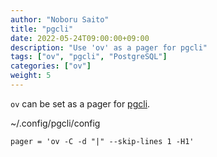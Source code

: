 ```yaml
---
author: "Noboru Saito"
title: "pgcli"
date: 2022-05-24T09:00:00+09:00
description: "Use 'ov' as a pager for pgcli"
tags: ["ov", "pgcli", "PostgreSQL"]
categories: ["ov"]
weight: 5
---
```


`ov` can be set as a pager for [pgcli](https://github.com/dbcli/pgcli).

~/.config/pgcli/config

```config
pager = 'ov -C -d "|" --skip-lines 1 -H1'
```